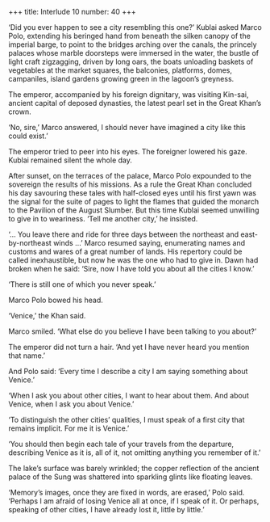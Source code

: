 +++
title: Interlude 10
number: 40
+++

‘Did you ever happen to see a city resembling this one?’ Kublai asked Marco Polo, extending his beringed hand from beneath the silken canopy of the imperial barge, to point to the bridges arching over the canals, the princely palaces whose marble doorsteps were immersed in the water, the bustle of light craft zigzagging, driven by long oars, the boats unloading baskets of vegetables at the market squares, the balconies, platforms, domes, campaniles, island gardens growing green in the lagoon’s greyness.

The emperor, accompanied by his foreign dignitary, was visiting Kin-sai, ancient capital of deposed dynasties, the latest pearl set in the Great Khan’s crown.

‘No, sire,’ Marco answered, I should never have imagined a city like this could exist.’

The emperor tried to peer into his eyes. The foreigner lowered his gaze. Kublai remained silent the whole day.

After sunset, on the terraces of the palace, Marco Polo expounded to the sovereign the results of his missions. As a rule the Great Khan concluded his day savouring these tales with half-closed eyes until his first yawn was the signal for the suite of pages to light the flames that guided the monarch to the Pavilion of the August Slumber. But this time Kublai seemed unwilling to give in to weariness. ‘Tell me another city,’ he insisted.

‘… You leave there and ride for three days between the northeast and east-by-northeast winds …’ Marco resumed saying, enumerating names and customs and wares of a great number of lands. His repertory could be called inexhaustible, but now he was the one who had to give in. Dawn had broken when he said: ‘Sire, now I have told you about all the cities I know.’

‘There is still one of which you never speak.’

Marco Polo bowed his head.

‘Venice,’ the Khan said.

Marco smiled. ‘What else do you believe I have been talking to you about?’

The emperor did not turn a hair. ‘And yet I have never heard you mention that name.’

And Polo said: ‘Every time I describe a city I am saying something about Venice.’

‘When I ask you about other cities, I want to hear about them. And about Venice, when I ask you about Venice.’

‘To distinguish the other cities’ qualities, I must speak of a first city that remains implicit. For me it is Venice.’

‘You should then begin each tale of your travels from the departure, describing Venice as it is, all of it, not omitting anything you remember of it.’

The lake’s surface was barely wrinkled; the copper reflection of the ancient palace of the Sung was shattered into sparkling glints like floating leaves.

‘Memory’s images, once they are fixed in words, are erased,’ Polo said. ‘Perhaps I am afraid of losing Venice all at once, if I speak of it. Or perhaps, speaking of other cities, I have already lost it, little by little.’
